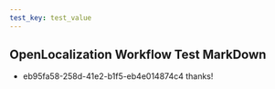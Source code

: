 ```yaml
---
test_key: test_value
---
```

## OpenLocalization Workflow Test MarkDown
* eb95fa58-258d-41e2-b1f5-eb4e014874c4 
thanks!